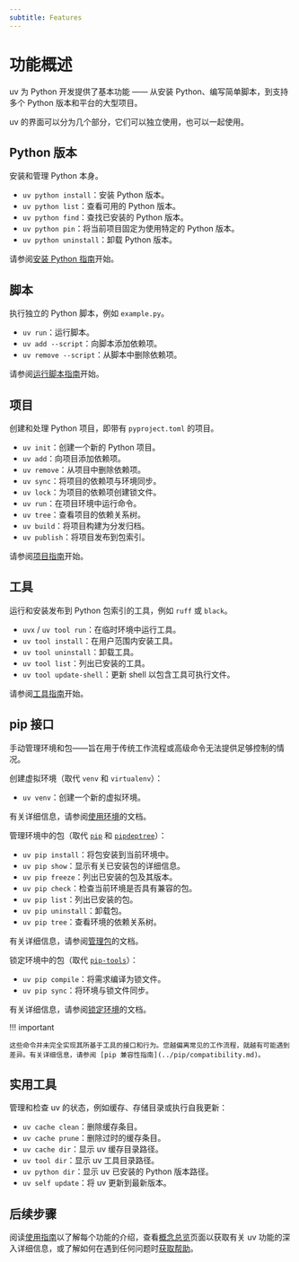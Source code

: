```yaml
---
subtitle: Features
---
```


# 功能概述

uv 为 Python 开发提供了基本功能 —— 从安装 Python、编写简单脚本，到支持多个 Python 版本和平台的大型项目。

uv 的界面可以分为几个部分，它们可以独立使用，也可以一起使用。

## Python 版本

安装和管理 Python 本身。

- `uv python install`：安装 Python 版本。
- `uv python list`：查看可用的 Python 版本。
- `uv python find`：查找已安装的 Python 版本。
- `uv python pin`：将当前项目固定为使用特定的 Python 版本。
- `uv python uninstall`：卸载 Python 版本。

请参阅[安装 Python 指南](../guides/install-python.md)开始。

## 脚本

执行独立的 Python 脚本，例如 `example.py`。

- `uv run`：运行脚本。
- `uv add --script`：向脚本添加依赖项。
- `uv remove --script`：从脚本中删除依赖项。

请参阅[运行脚本指南](../guides/scripts.md)开始。

## 项目

创建和处理 Python 项目，即带有 `pyproject.toml` 的项目。

- `uv init`：创建一个新的 Python 项目。
- `uv add`：向项目添加依赖项。
- `uv remove`：从项目中删除依赖项。
- `uv sync`：将项目的依赖项与环境同步。
- `uv lock`：为项目的依赖项创建锁文件。
- `uv run`：在项目环境中运行命令。
- `uv tree`：查看项目的依赖关系树。
- `uv build`：将项目构建为分发归档。
- `uv publish`：将项目发布到包索引。

请参阅[项目指南](../guides/projects.md)开始。

## 工具

运行和安装发布到 Python 包索引的工具，例如 `ruff` 或 `black`。

- `uvx` / `uv tool run`：在临时环境中运行工具。
- `uv tool install`：在用户范围内安装工具。
- `uv tool uninstall`：卸载工具。
- `uv tool list`：列出已安装的工具。
- `uv tool update-shell`：更新 shell 以包含工具可执行文件。

请参阅[工具指南](../guides/tools.md)开始。

## pip 接口

手动管理环境和包——旨在用于传统工作流程或高级命令无法提供足够控制的情况。

创建虚拟环境（取代 `venv` 和 `virtualenv`）：

- `uv venv`：创建一个新的虚拟环境。

有关详细信息，请参阅[使用环境](../pip/environments.md)的文档。

管理环境中的包（取代 [`pip`](https://github.com/pypa/pip) 和 [`pipdeptree`](https://github.com/tox-dev/pipdeptree)）：

- `uv pip install`：将包安装到当前环境中。
- `uv pip show`：显示有关已安装包的详细信息。
- `uv pip freeze`：列出已安装的包及其版本。
- `uv pip check`：检查当前环境是否具有兼容的包。
- `uv pip list`：列出已安装的包。
- `uv pip uninstall`：卸载包。
- `uv pip tree`：查看环境的依赖关系树。

有关详细信息，请参阅[管理包](../pip/packages.md)的文档。

锁定环境中的包（取代 [`pip-tools`](https://github.com/jazzband/pip-tools)）：

- `uv pip compile`：将需求编译为锁文件。
- `uv pip sync`：将环境与锁文件同步。

有关详细信息，请参阅[锁定环境](../pip/compile.md)的文档。

!!! important

    这些命令并未完全实现其所基于工具的接口和行为。您越偏离常见的工作流程，就越有可能遇到差异。有关详细信息，请参阅 [pip 兼容性指南](../pip/compatibility.md)。

## 实用工具

管理和检查 uv 的状态，例如缓存、存储目录或执行自我更新：

- `uv cache clean`：删除缓存条目。
- `uv cache prune`：删除过时的缓存条目。
- `uv cache dir`：显示 uv 缓存目录路径。
- `uv tool dir`：显示 uv 工具目录路径。
- `uv python dir`：显示 uv 已安装的 Python 版本路径。
- `uv self update`：将 uv 更新到最新版本。

## 后续步骤

阅读[使用指南](../guides/index.md)以了解每个功能的介绍，查看[概念总览](../concepts/index.md)页面以获取有关 uv 功能的深入详细信息，或了解如何在遇到任何问题时[获取帮助](./help.md)。
